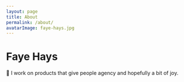 ```yaml
---
layout: page
title: About
permalink: /about/
avatarImage: faye-hays.jpg
---
```


<h1>Faye Hays</h1>
<div>
👋 I work on products that give people agency and hopefully a bit of joy.
</div>
